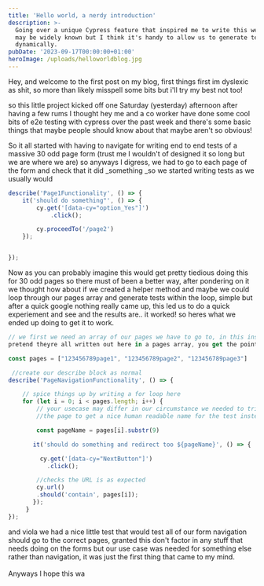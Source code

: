 ```yaml
---
title: 'Hello world, a nerdy introduction'
description: >-
  Going over a unique Cypress feature that inspired me to write this website, it
  may be widely known but I think it's handy to allow us to generate test cases
  dynamically. 
pubDate: '2023-09-17T00:00:00+01:00'
heroImage: /uploads/helloworldblog.jpg
---
```

Hey, and welcome to the first post on my blog, first things first im dyslexic as shit, so more than likely misspell some bits but i'll try my best not too! 

so this little project kicked off one Saturday (yesterday) afternoon after having a few rums I thought hey me and a co worker have done some cool bits of e2e testing with cypress over the past week and there's some basic things that maybe people should know about that maybe aren't so obvious! 

So it all started with having to navigate for writing end to end tests of a massive 30 odd page form (trust me I wouldn't of designed it so long but we are where we are) so anyways I digress, we had to go to each page of the form and check that it did _something  _so we started writing tests as we usually would

```js
describe('Page1Functionality', () => {
    it('should do something"', () => {
        cy.get('[data-cy="option_Yes"]')
            .click();

        cy.proceedTo('/page2')
    });


});
```

Now as you can probably imagine this would get pretty tiedious doing this for 30 odd pages so there must of been a better way, after pondering on it we thought how about if we created a helper method and maybe we could loop through our pages array and generate tests within the loop, simple but after a quick google nothing really came up, this led us to do a quick experiement and see and the results are.. it worked! so heres what we ended up doing to get it to work.

```js
// we first we need an array of our pages we have to go to, in this instance we'll
pretend theyre all written out here in a pages array, you get the point..

const pages = ["123456789page1", "123456789page2", "123456789page3"]

 //create our describe block as normal
describe('PageNavigationFunctionality', () => {

    // spice things up by writing a for loop here 
    for (let i = 0; i < pages.length; i++) {
        // your usecase may differ in our circumstance we needed to trim the name of 
        //the page to get a nice human readable name for the test instead of blegh/blegh/pageName

        const pageName = pages[i].substr(9)

       it('should do something and redirect too ${pageName}', () => {

         cy.get('[data-cy="NextButton"]')
           .click();

        //checks the URL is as expected
        cy.url()
        .should('contain', pages[i]);
       });
     }
});
```

and viola we had a nice little test that would test all of our form navigation should go to the correct pages, granted this don't factor in any stuff that needs doing on the forms but our use case was needed for something else rather than navigation, it was just the first thing that came to my mind.\
\
Anyways I hope this wa
